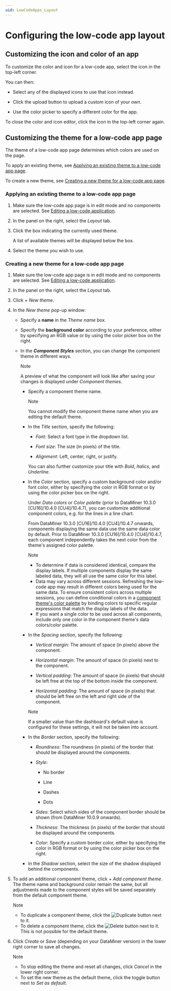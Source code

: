 ```yaml
---
uid: LowCodeApps_Layout
---
```


# Configuring the low-code app layout

## Customizing the icon and color of an app

To customize the color and icon for a low-code app, select the icon in the top-left corner.

You can then:

- Select any of the displayed icons to use that icon instead.

- Click the upload button to upload a custom icon of your own.

- Use the color picker to specify a different color for the app.

To close the color and icon editor, click the icon in the top-left corner again.

## Customizing the theme for a low-code app page

The theme of a low-code app page determines which colors are used on the page.

To apply an existing theme, see [Applying an existing theme to a low-code app page](#applying-an-existing-theme-to-a-low-code-app-page).

To create a new theme, see [Creating a new theme for a low-code app page](#creating-a-new-theme-for-a-low-code-app-page).

### Applying an existing theme to a low-code app page

1. Make sure the low-code app page is in edit mode and no components are selected. See [Editing a low-code application](xref:Editing_custom_apps).

1. In the panel on the right, select the *Layout* tab.

1. Click the box indicating the currently used theme.

   A list of available themes will be displayed below the box.

1. Select the theme you wish to use.

### Creating a new theme for a low-code app page

1. Make sure the low-code app page is in edit mode and no components are selected. See [Editing a low-code application](xref:Editing_custom_apps).

1. In the panel on the right, select the *Layout* tab.

1. Click *+ New theme*.

1. In the *New theme* pop-up window:

   - Specify a **name** in the *Theme name* box.

   - Specify the **background color** according to your preference, either by specifying an RGB value or by using the color picker box on the right.

   - In the ***Component Styles*** section, you can change the component theme in different ways.

     > [!NOTE]
     > A preview of what the component will look like after saving your changes is displayed under *Component themes*.

     - Specify a component theme name.

       > [!NOTE]
       > You cannot modify the component theme name when you are editing the default theme.

     - In the *Title* section, specify the following:

       - *Font*: Select a font type in the dropdown list.

       - *Font size*: The size (in pixels) of the title.

       - *Alignment*: Left, center, right, or justify.

       You can also further customize your title with *Bold*, *Italics*, and *Underline*.

     - In the *Color* section, specify a custom background color and/or font color, either by specifying the color in RGB format or by using the color picker box on the right.

       Under *Data colors* or *Color palette* (prior to DataMiner 10.3.0 [CU16]/10.4.0 [CU4]/10.4.7<!--RN 39739-->), you can customize additional component colors, e.g. for the lines in a line chart.

       From DataMiner 10.3.0 [CU16]/10.4.0 [CU4]/10.4.7 onwards<!--RN 39739-->, components displaying the same data use the same data color by default. Prior to DataMiner 10.3.0 [CU16]/10.4.0 [CU4]/10.4.7, each component independently takes the next color from the theme's assigned color palette.

       > [!NOTE]
       >
       > - To determine if data is considered identical, compare the display labels. If multiple components display the same labeled data, they will all use the same color for this label.
       > - Data may vary across different sessions. Refreshing the low-code app may result in different colors being used for the same data. To ensure consistent colors across multiple sessions, you can define conditional colors in a [component theme's color palette](xref:Customize_Component_Layout) by binding colors to specific regular expressions that match the display labels of the data.
       > - If you want a single color to be used across all components, include only one color in the component theme's data colors/color palette.

     - In the *Spacing* section, specify the following:

       - *Vertical margin*: The amount of space (in pixels) above the component.

       - *Horizontal margin*: The amount of space (in pixels) next to the component.

       - *Vertical padding*: The amount of space (in pixels) that should be left free at the top of the bottom inside the component.

       - *Horizontal padding*: The amount of space (in pixels) that should be left free on the left and right side of the component.

       > [!NOTE]
       > If a smaller value than the dashboard's default value is configured for these settings, it will not be taken into account.

     - In the *Border* section, specify the following:

       - *Roundness*: The roundness (in pixels) of the border that should be displayed around the components.

       - *Style*:

         - No border

         - Line

         - Dashes

         - Dots

       - *Sides*: Select which sides of the component border should be shown (from DataMiner 10.0.9 onwards).

       - *Thickness*: The thickness (in pixels) of the border that should be displayed around the components.

       - *Color*: Specify a custom border color, either by specifying the color in RGB format or by using the color picker box on the right.

     - In the *Shadow* section, select the size of the shadow displayed behind the components.

1. To add an additional component theme, click *+ Add component theme*. The theme name and background color remain the same, but all adjustments made to the component styles will be saved separately from the default component theme.

   > [!NOTE]
   >
   > - To duplicate a component theme, click the ![Duplicate](~/user-guide/images/Duplicate_Theme.png) button next to it.
   > - To delete a component theme, click the ![Delete](~/user-guide/images/Delete_Theme.png) button next to it. This is not possible for the default theme.

1. Click *Create* or *Save* (depending on your DataMiner version<!--RN 38278-->) in the lower right corner to save all changes.

   > [!NOTE]
   >
   > - To stop editing the theme and reset all changes, click *Cancel* in the lower right corner.
   > - To set the new theme as the default theme, click the toggle button next to *Set as default*.

